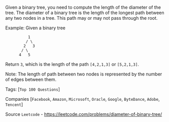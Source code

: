 Given a binary tree, you need to compute the length of the diameter of the tree. The diameter of a binary tree is the length of the longest path between any two nodes in a tree. This path may or may not pass through the root.

Example:
Given a binary tree

```
          1
         / \
        2   3
       / \     
      4   5
```

Return `3`, which is the length of the path `[4,2,1,3]` or `[5,2,1,3]`.

Note: The length of path between two nodes is represented by the number of edges between them.

Tags: [`Top 100 Questions`]

Companies [`Facebook`, `Amazon`, `Microsoft`, `Oracle`, `Google`, `ByteDance`, `Adobe`, `Tencent`]

Source `Leetcode` - https://leetcode.com/problems/diameter-of-binary-tree/
